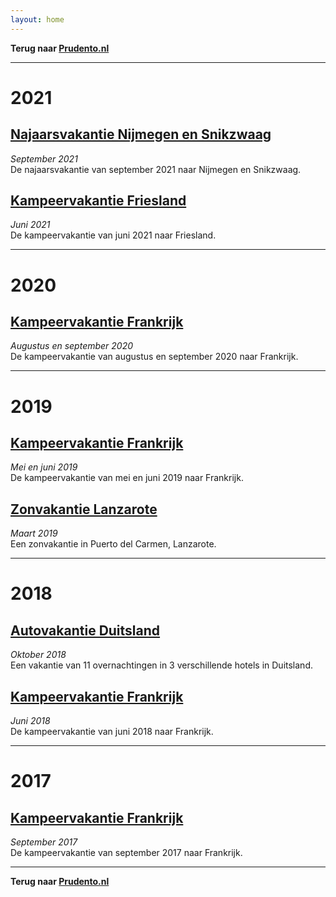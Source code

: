 ```yaml
---
layout: home
---
```

**Terug naar [Prudento.nl](https://www.prudento.nl/)**  

---
# 2021
## [Najaarsvakantie Nijmegen en Snikzwaag](https://prudento-nl.github.io/2021-09-nijmegen-en-snikzwaag/)
_September 2021_  
De najaarsvakantie van september 2021 naar Nijmegen en Snikzwaag.   

## [Kampeervakantie Friesland](https://prudento-nl.github.io/2021-06-friesland/)
_Juni 2021_  
De kampeervakantie van juni 2021 naar Friesland.  

---
# 2020
## [Kampeervakantie Frankrijk](https://prudento-nl.github.io/2020-08-frankrijk/)
_Augustus en september 2020_  
De kampeervakantie van augustus en september 2020 naar Frankrijk.  

---
# 2019
## [Kampeervakantie Frankrijk](https://prudento-nl.github.io/2019-05-frankrijk/)
_Mei en juni 2019_  
De kampeervakantie van mei en juni 2019 naar Frankrijk.

## [Zonvakantie Lanzarote](https://prudento-nl.github.io/2019-03-lanzarote/)
_Maart 2019_  
Een zonvakantie in Puerto del Carmen, Lanzarote.  

---
# 2018  
## [Autovakantie Duitsland](https://prudento-nl.github.io/2018-10-vakantie-duitsland/)
_Oktober 2018_  
Een vakantie van 11 overnachtingen in 3 verschillende hotels in Duitsland.

## [Kampeervakantie Frankrijk](https://prudento-nl.github.io/2018-06-kamperen-frankrijk/)
_Juni 2018_  
De kampeervakantie van juni 2018 naar Frankrijk.  

---
# 2017
## [Kampeervakantie Frankrijk](https://prudento-nl.github.io/2017-09-frankrijk/)
_September 2017_  
De kampeervakantie van september 2017 naar Frankrijk.  

---
**Terug naar [Prudento.nl](https://www.prudento.nl/)**
